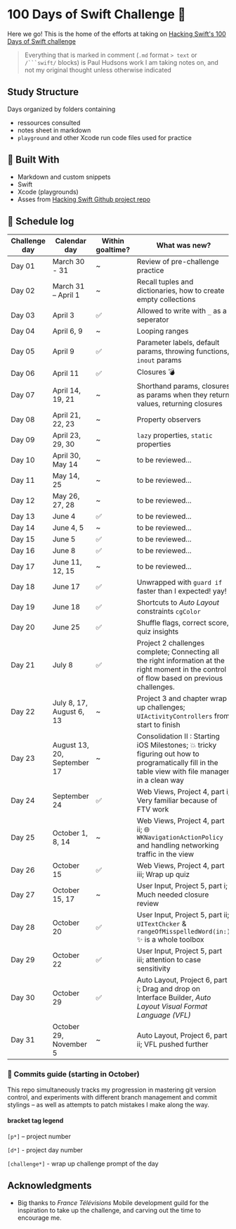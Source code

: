 # 100 Days of Swift Challenge :rocket:

Here we go! This is the home of the efforts at taking on [Hacking Swift's 100 Days of Swift challenge](https://www.hackingwithswift.com/100)
> Everything that is marked in comment (`.md` format `> text` or `/```swift/` blocks) is Paul Hudsons work I am taking notes on, and not my original thought unless otherwise indicated

## Study Structure

Days organized by folders containing
* ressources consulted
* notes sheet in markdown
* `playground` and other Xcode run code files used for practice

## :hammer: Built With
* Markdown and custom snippets
* Swift
* Xcode (playgrounds)
* Asses from [Hacking Swift Github project repo](https://github.com/twostraws/HackingWithSwift/)

## :calendar: Schedule log

| Challenge day | Calendar day | Within goaltime?| What was new? |
|---|---|---|---|
| Day 01 | March 30 - 31 | ~ | Review of pre-challenge practice |
| Day 02 | March 31 – April 1 | ~ | Recall tuples and dictionaries, how to create empty collections |
| Day 03 | April 3 | :white_check_mark: | Allowed to write with `_` as a seperator |
| Day 04 | April 6, 9 | ~ | Looping ranges |
| Day 05 | April 9 | :white_check_mark: | Parameter labels, default params, throwing functions, `inout` params |
| Day 06 | April 11 | :white_check_mark: | Closures :bomb: |
| Day 07 | April 14, 19, 21 | ~ | Shorthand params, closures as params when they return values, returning closures |
| Day 08 | April 21, 22, 23 | ~ | Property observers |
| Day 09 | April 23, 29, 30 | ~ | `lazy` properties, `static` properties |
| Day 10 | April 30, May 14 | ~ | to be reviewed... |
| Day 11 | May 14, 25 | ~ | to be reviewed... |
| Day 12 | May 26, 27, 28 | ~ | to be reviewed... |
| Day 13 | June 4 | :white_check_mark: | to be reviewed... |
| Day 14 | June 4, 5 | ~ | to be reviewed... |
| Day 15 | June 5 | :white_check_mark: | to be reviewed... |
| Day 16 | June 8 | :white_check_mark: | to be reviewed... |
| Day 17 | June 11, 12, 15 | ~ | to be reviewed... |
| Day 18 | June 17 | :white_check_mark: | Unwrapped with `guard if` faster than I expected! yay! |
| Day 19 | June 18 | :white_check_mark: | Shortcuts to _Auto Layout_ constraints `cgColor` |
| Day 20 | June 25 | :white_check_mark: | Shuffle flags, correct score, quiz insights |
| Day 21 | July 8 | :white_check_mark: | Project 2 challenges complete; Connecting all the right information at the right moment in the control of flow based on previous challenges.  |
| Day 22 | July 8, 17, August 6, 13 | ~ | Project 3 and chapter wrap up challenges; `UIActivityControllers` from start to finish |
| Day 23 | August 13, 20, September 17 | ~ | Consolidation II : Starting iOS Milestones; :boom: tricky figuring out how to programatically fill in the table view with file manager in a clean way |
| Day 24 | September 24 | :white_check_mark: | Web Views, Project 4, part i; Very familiar because of FTV work |
| Day 25 | October 1, 8, 14 | ~ | Web Views, Project 4, part ii; :globe_with_meridians: `WKNavigationActionPolicy` and handling networking traffic in the view |
| Day 26 | October 15 | :white_check_mark: | Web Views, Project 4, part iii; Wrap up quiz |
| Day 27 | October 15, 17 | ~ | User Input, Project 5, part i; Much needed closure review |
| Day 28 | October 20 | :white_check_mark: | User Input, Project 5, part ii; `UITextChcker` &  `rangeOfMisspelledWord(in:)` :sparkles: is a whole toolbox |
| Day 29 | October 22 | :white_check_mark: | User Input, Project 5, part iii; attention to case sensitivity |
| Day 30 | October 29 | :white_check_mark: | Auto Layout, Project 6, part i; Drag and drop on Interface Builder, _Auto Layout Visual Format Language (VFL)_ |
| Day 31 | October 29, November 5 | ~ | Auto Layout, Project 6, part ii; VFL pushed further |

### :small_orange_diamond: Commits guide (starting in October)

This repo simultaneously tracks my progression in mastering git version control, and experiments with different branch management and commit stylings – as well as attempts to patch mistakes I make along the way.

#### bracket tag legend

`[p*]` – project number

`[d*]` - project day number

`[challenge*]` - wrap up challenge prompt of the day

## Acknowledgments
* Big thanks to *France Télévisions* Mobile development guild for the inspiration to take up the challenge, and carving out the time to encourage me.